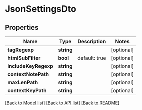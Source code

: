 # JsonSettingsDto

## Properties
Name | Type | Description | Notes
------------ | ------------- | ------------- | -------------
**tagRegexp** | **string** |  | [optional] 
**htmlSubFilter** | **bool** | default: true | [optional] 
**includeKeyRegexp** | **string** |  | [optional] 
**contextNotePath** | **string** |  | [optional] 
**maxLenPath** | **string** |  | [optional] 
**contextKeyPath** | **string** |  | [optional] 

[[Back to Model list]](../README.md#documentation-for-models) [[Back to API list]](../README.md#documentation-for-api-endpoints) [[Back to README]](../README.md)


